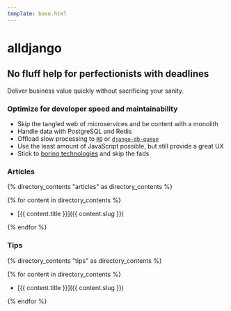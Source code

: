 ```yaml
---
template: base.html
---
```


# alldjango

## No fluff help for perfectionists with deadlines

Deliver business value quickly without sacrificing your sanity.

### Optimize for developer speed and maintainability

- Skip the tangled web of microservices and be content with a monolith
- Handle data with PostgreSQL and Redis
- Offload slow processing to [`RQ`](https://github.com/rq/django-rq) or [`django-db-queue`](https://github.com/dabapps/django-db-queue)
- Use the least amount of JavaScript possible, but still provide a great UX
- Stick to [boring technologies](http://boringtechnology.club/) and skip the fads

### Articles

{% directory_contents "articles" as directory_contents %}

{% for content in directory_contents %}

- [{{ content.title }}]({{ content.slug }})

{% endfor %}

### Tips

{% directory_contents "tips" as directory_contents %}

{% for content in directory_contents %}

- [{{ content.title }}]({{ content.slug }})

{% endfor %}
